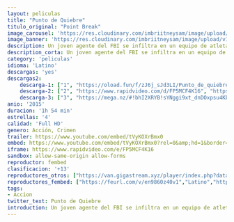 ```yaml
---
layout: peliculas
title: "Punto de Quiebre"
titulo_original: "Point Break"
image_carousel: 'https://res.cloudinary.com/imbriitneysam/image/upload/v1542929482/puntito-pioster.jpg'
image_banner: 'https://res.cloudinary.com/imbriitneysam/image/upload/v1542929481/puntito-banner.jpg'
description: Un joven agente del FBI se infiltra en un equipo de atletas extraordinarios de deportes radicales que son sospechosos de planear una serie de robos corporativos sofisticados sin precedentes. Con su vida en peligro, intentará probar que ellos son los arquitectos de los crímenes que están devastando los mercados financieros del mundo.
description_corta: Un joven agente del FBI se infiltra en un equipo de atletas extraordinarios de deportes radicales que son sospechosos de planear una serie de robos corporativos sofisticados sin precedentes. Con su vida en peligro, intentará...
category: 'peliculas'
idioma: 'Latino'
descargas: 'yes'
descargas2:
    descarga-1: ["1", "https://oload.fun/f/zJ6j_sJd3LI/Punto_de_quiebre_%282015%29.MP4.mp4", "https://www.google.com/s2/favicons?domain=openload.co","OpenLoad","https://res.cloudinary.com/imbriitneysam/image/upload/v1541473684/mexico.png", "Latino", "Full HD"]
    descarga-2: ["2", "https://www.rapidvideo.com/d/FP5MCF4K16", "https://www.google.com/s2/favicons?domain=www.rapidvideo.com","RapidVideo","https://res.cloudinary.com/imbriitneysam/image/upload/v1541473684/mexico.png", "Latino", "Full HD"]
    descarga-3: ["3", "https://mega.nz/#!bhI2XRYB!sYNggi9xt_dnDOxpsu4Kb5XbcDQS1nXY2Iw55GKq-rg", "https://www.google.com/s2/favicons?domain=mega.nz","Mega","https://res.cloudinary.com/imbriitneysam/image/upload/v1541473684/mexico.png", "Latino", "Full HD"]
anio: '2015'
duracion: '1h 54 min'
estrellas: '4'
calidad: 'Full HD'
genero: Acción, Crimen
trailer: https://www.youtube.com/embed/tVyKOXrBmx0
embed: https://www.youtube.com/embed/tVyKOXrBmx0?rel=0&amp;hd=1&border=0&wmode=opaque&enablejsapi=1&modestbranding=1&controls=1&showinfo=1
iframe: https://www.rapidvideo.com/e/FP5MCF4K16
sandbox: allow-same-origin allow-forms
reproductor: fembed
clasificacion: '+13'
reproductores_otros: ["https://van.gigastream.xyz/player/index.php?data=ef575e8837d065a1683c022d2077d342","Latino","https://www.zembed.to/public/dist/asteroid.html?id=6fc7413155add5c4e9b63f25ad50c33e&title=Point%20Break","Latino","https://movcloud.net/embed/im-ipHy3RpLJ","Latino","https://api.cuevana3.io/stream/index.php?file=ek5lbm9xYWNrS0xYMTZLa2xNbkdvY3ZTb3BtZng4TGp6ZFpobGFMUGtOelcwcUZmbWRIVzRkakVuS0JnbEplcG1KUnNZSlRTMGViVTBxZGdsdEhPb3J2ZGVJQ3FtY1BYcnBkL1lLRFNsUT09","Latino","https://embed.mystream.to/sk7pfyrxhqsp","Latino"]
reproductores_fembed: ["https://feurl.com/v/en9860z40v1","Latino","https://feurl.com/v/lnxj2inym607656","Latino"]
tags:
- Accion
twitter_text: Punto de Quiebre
introduction: Un joven agente del FBI se infiltra en un equipo de atletas extraordinarios de deportes radicales que son sospechosos de planear una serie de robos corporativos sofisticados sin precedentes. Con su vida en peligro..
---
```












